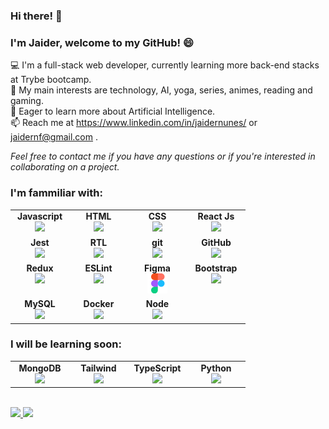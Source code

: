 ### Hi there! 👋
### I'm Jaider, welcome to my GitHub! 😄

💻 I'm a full-stack web developer, currently learning more back-end stacks at Trybe bootcamp.
 <br>
💚 My main interests are technology, AI, yoga, series, animes, reading and gaming.
 <br>
🔭 Eager to learn more about Artificial Intelligence.  
📫 Reach me at https://www.linkedin.com/in/jaidernunes/ or jaidernf@gmail.com .
<br>
 
<i> Feel free to contact me if you have any questions or if you're interested in collaborating on a project. </i>


<h3 align="left">I'm fammiliar with:</h3>
<table width="320px">
<!--     <tbody> -->
        <tr valign="top">
            <td width="80px" align="center">
            <span><strong>Javascript</strong></span><br>
            <img height="32px" src="https://upload.vectorlogo.zone/logos/javascript/images/239ec8a4-163e-4792-83b6-3f6d96911757.svg">
            </td>
            <td width="80px" align="center">
            <span><strong>HTML</strong></span><br>
            <img height="32" src="https://cdn.jsdelivr.net/gh/devicons/devicon/icons/html5/html5-original.svg">
            </td>
            <td width="80px" align="center">
            <span><strong>CSS</strong></span><br>
            <img height="32px" src="https://cdn.jsdelivr.net/gh/devicons/devicon/icons/css3/css3-original.svg">
            </td>
            <td width="80px" align="center">
            <span><strong>React Js</strong></span><br>
            <img height="32px" src="https://cdn.jsdelivr.net/gh/devicons/devicon/icons/react/react-original.svg">
            </td>
        </tr>
        <tr valign="top">
            <td width="80px" align="center">
            <span><strong>Jest</strong></span><br>
            <img height="32px" src="https://www.vectorlogo.zone/logos/jestjsio/jestjsio-icon.svg">
            <td width="80px" align="center">
            <span><strong>RTL</strong></span><br>
            <img height="32" src="https://testing-library.com/img/octopus-128x128.png">
            </td>
            <td width="80px" align="center">
            <span><strong>git</strong></span><br>
            <img height="32px" src="https://cdn.jsdelivr.net/gh/devicons/devicon/icons/git/git-plain.svg">
            </td>
            <td width="80px" align="center">
            <span><strong>GitHub</strong></span><br>
            <img height="32px" src="https://www.vectorlogo.zone/logos/github/github-tile.svg">
            </td>
        </tr>
        <tr valign="top">
            <td width="80px" align="center">
            <span><strong>Redux</strong></span><br>
            <img height="32" src="https://cdn.worldvectorlogo.com/logos/redux.svg">
            </td>
            <td width="80px" align="center">
            <span><strong>ESLint</strong></span><br>
            <img height="32px" src="https://www.vectorlogo.zone/logos/eslint/eslint-icon.svg">
            </td>
            <td width="80px" align="center">
            <span><strong>Figma</strong></span><br>
            <img height="32px" src="https://github.com/devicons/devicon/blob/v2.15.1/icons/figma/figma-original.svg">
            </td>
            <td width="80px" align="center">
            <span><strong>Bootstrap</strong></span><br>
            <img height="32px" src="https://upload.vectorlogo.zone/logos/getbootstrap/images/987f8f6c-263a-47b1-a85d-853cfca215d9.svg">
            </td>
        </tr>
            <td width="80px" align="center">
            <span><strong>MySQL</strong></span><br>
            <img height="32px" src="https://www.vectorlogo.zone/logos/mysql/mysql-icon.svg">
            </td>
            <td width="80px" align="center">
            <span><strong>Docker</strong></span><br>
            <img height="32" src="https://www.vectorlogo.zone/logos/docker/docker-icon.svg">
            </td>
            <td width="80px" align="center">
            <span><strong>Node</strong></span><br>
            <img height="32px" src="https://www.vectorlogo.zone/logos/nodejs/nodejs-icon.svg">
            </td>
<!--     </tbody> -->
</table>

 </div>
 
 <h3 align="left">I will be learning soon:</h3>
<table width="320px">
    <tbody>     
        <tr valign="top">
            <td width="80px" align="center">
            <span><strong>MongoDB</strong></span><br>
            <img height="32px" src="https://www.vectorlogo.zone/logos/mongodb/mongodb-icon.svg">
            </td>
            <td width="80px" align="center">
            <span><strong>Tailwind</strong></span><br>
            <img height="32px" src="https://www.vectorlogo.zone/logos/tailwindcss/tailwindcss-icon.svg">
            </td>
            <td width="80px" align="center">
            <span><strong>TypeScript</strong></span><br>
            <img height="32px" src="https://www.vectorlogo.zone/logos/typescriptlang/typescriptlang-icon.svg">
            </td>
            <td width="80px" align="center">
            <span><strong>Python</strong></span><br>
            <img height="32px" src="https://www.vectorlogo.zone/logos/python/python-icon.svg">
            </td>
         </tr>     
    </tbody>
</table>

<br/>

 <div>
   <a href="https://github.com/jaidernunes">
   <img height="180em" src="https://github-readme-stats.vercel.app/api?username=jaidernunes&show_icons=true&theme=tokyonight&include_all_commits=true&count_private=true"/>
   <img height="180em" src="https://github-readme-stats.vercel.app/api/top-langs/?username=jaidernunes&layout=compact&langs_count=10&theme=tokyonight"/>
</div>
 


<!--
**jaidernunes/jaidernunes** is a ✨ _special_ ✨ repository because its `README.md` (this file) appears on your GitHub profile.

Here are some ideas to get you started:

- 🔭 I’m currently working on ...
- 🌱 I’m currently learning ...
- 👯 I’m looking to collaborate on ...
- 🤔 I’m looking for help with ...
- 💬 Ask me about ...
- 📫 How to reach me: ...
- 😄 Pronouns: ...
- ⚡ Fun fact: ...
-->
